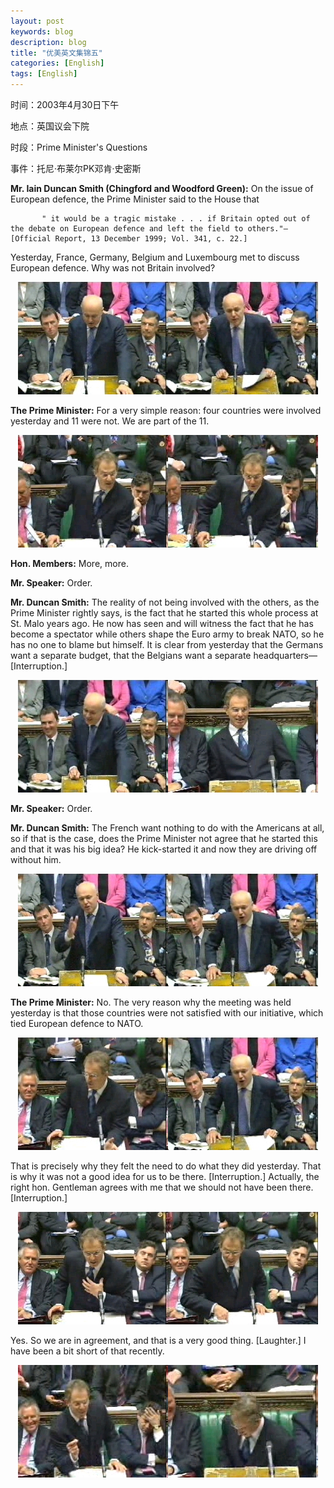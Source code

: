 ```yaml
---
layout: post
keywords: blog
description: blog
title: "优美英文集锦五"
categories: [English]
tags: [English]
---
```


时间：2003年4月30日下午

地点：英国议会下院

时段：Prime Minister's Questions

事件：托尼·布莱尔PK邓肯·史密斯

**Mr. Iain Duncan Smith (Chingford and Woodford Green):** On the issue of European defence, the Prime Minister said to the House that

           " it would be a tragic mistake . . . if Britain opted out of the debate on European defence and left the field to others."—[Official Report, 13 December 1999; Vol. 341, c. 22.]

Yesterday, France, Germany, Belgium and Luxembourg met to discuss European defence. Why was not Britain involved? 

<center><img src="/image/prime-ministers-questions/20110429pmq-01.jpg"><img src="/image/prime-ministers-questions/20110429pmq-02.jpg"></center>




**The Prime Minister:** For a very simple reason: four countries were involved yesterday and 11 were not. We are part of the 11. 

<center><img src="/image/prime-ministers-questions/20110429pmq-03.jpg"><img src="/image/prime-ministers-questions/20110429pmq-04.jpg"></center>

**Hon. Members:** More, more.

**Mr. Speaker:** Order.

**Mr. Duncan Smith:** The reality of not being involved with the others, as the Prime Minister rightly says, is the fact that he started this whole process at St. Malo years ago. He now has seen and will witness the fact that he has become a spectator while others shape the Euro army to break NATO, so he has no one to blame but himself. It is clear from yesterday that the Germans want a separate budget, that the Belgians want a separate headquarters—[Interruption.] 

<center><img src="/image/prime-ministers-questions/20110429pmq-05.jpg"><img src="/image/prime-ministers-questions/20110429pmq-06.jpg"></center>

**Mr. Speaker:** Order.

**Mr. Duncan Smith:** The French want nothing to do with the Americans at all, so if that is the case, does the Prime Minister not agree that he started this and that it was his big idea? He kick-started it and now they are driving off without him. 

<center><img src="/image/prime-ministers-questions/20110429pmq-07.jpg"><img src="/image/prime-ministers-questions/20110429pmq-08.jpg"></center>

**The Prime Minister:** No. The very reason why the meeting was held yesterday is that those countries were not satisfied with our initiative, which tied European defence to NATO. 

<center><img src="/image/prime-ministers-questions/20110429pmq-09.jpg"><img src="/image/prime-ministers-questions/20110429pmq-10.jpg"></center>

That is precisely why they felt the need to do what they did yesterday. That is why it was not a good idea for us to be there. [Interruption.] Actually, the right hon. Gentleman agrees with me that we should not have been there. [Interruption.]

<center><img src="/image/prime-ministers-questions/20110429pmq-11.jpg"><img src="/image/prime-ministers-questions/20110429pmq-12.jpg"></center>

Yes. So we are in agreement, and that is a very good thing. [Laughter.] I have been a bit short of that recently.

<center><img src="/image/prime-ministers-questions/20110429pmq-13.jpg"><img src="/image/prime-ministers-questions/20110429pmq-14.jpg"></center>
